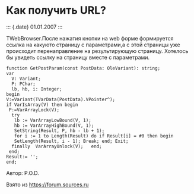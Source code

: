 Как получить URL?
=================

::: {.date}
01.01.2007
:::

TWebBrowser.После нажатия кнопки на web форме формируется ссылка на
какуюто страницу с параметрами,а с этой страницы уже происходит
перенаправление на результирующую страницу. Хотелось бы увидеть ссылку
на страницу вместе с параметрами.

    function GetPostParam(const PostData: OleVariant): string;
    var
      V: Variant;
      P: PChar;
      lb, hb, i: Integer;
    begin
    V:=Variant(TVarData(PostData).VPointer^);
    if VarIsArray(V) then begin
     P:=VarArrayLock(V);
      try
       lb := VarArrayLowBound(V, 1);
       hb := VarArrayHighBound(V, 1);
       SetString(Result, P, hb - lb + 1);
       for i := 1 to Length(Result) do if Result[i] = #0 then begin
       SetLength(Result, i - 1); Break; end; Exit;
      finally  VarArrayUnlock(V);   end;
     end;
    Result:= '';
    end;

Автор: P.O.D.

Взято из <https://forum.sources.ru>
